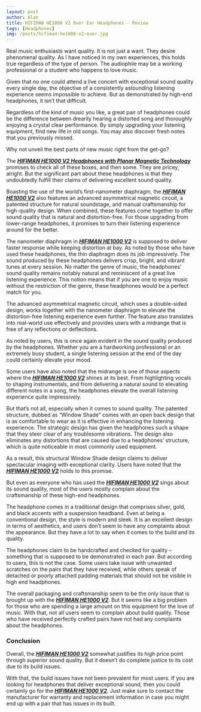 ```yaml
---
layout: post
author: Alan
title: HIFIMAN HE1000 V2 Over Ear Headphones - Review
tags: [Headphones]
img: /posts/hifiman-he1000-v2-over.jpg
---
```


Real music enthusiasts want quality. It is not just a want. They desire phenomenal quality. As I have noticed in my own experiences, this holds true regardless of the type of person. The audiophile may be a working professional or a student who happens to love music.
 
Given that no one could attend a live concert with exceptional sound quality every single day, the objective of a consistently astounding listening experience seems impossible to achieve. But as demonstrated by high-end headphones, it isn’t that difficult.
 
Regardless of the kind of music you like, a great pair of headphones could be the difference between drearily hearing a distorted song and thoroughly enjoying a crystal clear performance. By simply upgrading your listening equipment,  find new life in old songs. You may also discover fresh notes that you previously missed.

Why not unveil the best parts of new music right from the get-go?   
 
The [***HIFIMAN HE1000 V2 Headphones with Planar Magnetic Technology***](https://www.amazon.com/HIFIMAN-HE1000-V2-Magnetic-Headphone/dp/B01I50644C/ref=sr_1_13&tag=reviewhuntr-20) promises to check all of these boxes, and then some. They are pricey, alright. But the significant part about these headphones is that they undoubtedly fulfill their claims of delivering excellent sound quality.
 
Boasting the use of the world’s first-nanometer diaphragm, the [***HIFIMAN HE1000 V2***](https://www.amazon.com/HIFIMAN-HE1000-V2-Magnetic-Headphone/dp/B01I50644C/ref=sr_1_13&tag=reviewhuntr-20) also features an advanced asymmetrical magnetic circuit, a patented structure for natural soundstage, and manual craftsmanship for high-quality design. When combined, these features come together to offer sound quality that is natural and distortion-free. For those upgrading from lower-range headphones, it promises to turn their listening experience around for the better.
 
The nanometer diaphragm in [***HIFIMAN HE1000 V2***](https://www.amazon.com/HIFIMAN-HE1000-V2-Magnetic-Headphone/dp/B01I50644C/ref=sr_1_13&tag=reviewhuntr-20) is supposed to deliver faster response while keeping distortion at bay. As noted by those who have used these headphones, the thin diaphragm does its job impressively. The sound produced by these headphones delivers crisp, bright, and vibrant tunes at every session. No matter the genre of music, the headphones’ sound quality remains notably natural and reminiscent of a great live listening experience. This notion means that if you are one to enjoy music without the restriction of the genre, these headphones would be a perfect match for you.
 
The advanced asymmetrical magnetic circuit, which uses a double-sided design, works together with the nanometer diaphragm to elevate the distortion-free listening experience even further. The feature also translates into real-world use effectively and provides users with a midrange that is free of any reflections or deflections.

As noted by users, this is once again evident in the sound quality produced by the headphones. Whether you are a hardworking professional or an extremely busy student, a single listening session at the end of the day could certainly elevate your mood.
 
Some users have also noted that the midrange is one of those aspects where the [***HIFIMAN HE1000 V2***](https://www.amazon.com/HIFIMAN-HE1000-V2-Magnetic-Headphone/dp/B01I50644C/ref=sr_1_13&tag=reviewhuntr-20) shines at its best. From highlighting vocals to shaping instrumentals, and from delivering a natural sound to elevating different notes in a song, the headphones elevate the overall listening experience quite impressively.
 
But that’s not all, especially when it comes to sound quality. The patented structure, dubbed as “Window Shade” comes with an open back design that is as comfortable to wear as it is effective in enhancing the listening experience. The strategic design has given the headphones such a shape that they steer clear of any troublesome vibrations. The design also eliminates any distortions that are caused due to a headphones’ structure, which is quite noticeable in most commonly used equipment.
 
As a result, this structural Window Shade design claims to deliver spectacular imaging with exceptional clarity. Users have noted that the [***HIFIMAN HE1000 V2***](https://www.amazon.com/HIFIMAN-HE1000-V2-Magnetic-Headphone/dp/B01I50644C/ref=sr_1_13&tag=reviewhuntr-20) holds to this promise.
 
But even as everyone who has used the [***HIFIMAN HE1000 V2***](https://www.amazon.com/HIFIMAN-HE1000-V2-Magnetic-Headphone/dp/B01I50644C/ref=sr_1_13&tag=reviewhuntr-20) sings about its sound quality, most of the users mostly complain about the craftsmanship of these high-end headphones.
 
The headphone comes in a traditional design that comprises silver, gold, and black accents with a suspension headband. Even at being a conventional design, the style is modern and sleek. It is an excellent design in terms of aesthetics, and users don’t seem to have any complaints about the appearance. But they have a lot to say when it comes to the build and its quality.
 
The headphones claim to be handcrafted and checked for quality – something that is supposed to be demonstrated in each pair. But according to users, this is not the case. Some users take issue with unwanted scratches on the pairs that they have received, while others speak of detached or poorly attached padding materials that should not be visible in high end headphones.
 
The overall packaging and craftsmanship seem to be the only issue that is brought up with the [***HIFIMAN HE1000 V2***](https://www.amazon.com/HIFIMAN-HE1000-V2-Magnetic-Headphone/dp/B01I50644C/ref=sr_1_13&tag=reviewhuntr-20). But it seems like a big problem for those who are spending a large amount on this equipment for the love of music. With that, not all users seem to complain about build quality. Those who have received perfectly crafted pairs have not had any complaints about the headphones.
 
### Conclusion

Overall, the [***HIFIMAN HE1000 V2***](https://www.amazon.com/HIFIMAN-HE1000-V2-Magnetic-Headphone/dp/B01I50644C/ref=sr_1_13&tag=reviewhuntr-20) somewhat justifies its high price point through superior sound quality. But it doesn’t do complete justice to its cost due to its build issues.
 
With that, the build issues have not been prevalent for most users. If you are looking for headphones that deliver exceptional sound, then you could certainly go for the [***HIFIMAN HE1000 V2***](https://www.amazon.com/HIFIMAN-HE1000-V2-Magnetic-Headphone/dp/B01I50644C/ref=sr_1_13&tag=reviewhuntr-20). Just make sure to contact the manufacturer for warranty and replacement information in case you might end up with a pair that has issues in its built.
